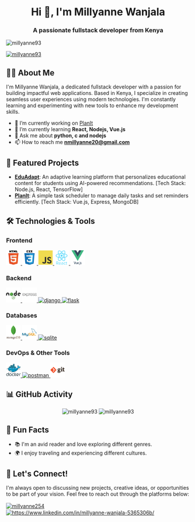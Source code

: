 <h1 align="center">Hi 👋, I'm Millyanne Wanjala</h1>
<h3 align="center">A passionate fullstack developer from Kenya</h3>

<p align="left"> <img src="https://komarev.com/ghpvc/?username=millyanne93&label=Profile%20views&color=0e75b6&style=flat" alt="millyanne93" /> </p>

<p align="left"> <a href="https://github.com/ryo-ma/github-profile-trophy"><img src="https://github-profile-trophy.vercel.app/?username=millyanne93" alt="millyanne93" /></a> </p>

## 👩‍💻 About Me
I'm Millyanne Wanjala, a dedicated fullstack developer with a passion for building impactful web applications. Based in Kenya, I specialize in creating seamless user experiences using modern technologies. I'm constantly learning and experimenting with new tools to enhance my development skills.

- 🔭 I’m currently working on [PlanIt](https://github.com/millyanne93/PlanIt)
- 🌱 I’m currently learning **React, Nodejs, Vue.js**
- 💬 Ask me about **python, c and nodejs**
- 📫 How to reach me **nmillyanne20@gmail.com**

## 🚀 Featured Projects

- **[EduAdapt](https://github.com/millyanne93/EduAdapt)**: An adaptive learning platform that personalizes educational content for students using AI-powered recommendations. [Tech Stack: Node.js, React, TensorFlow]
- **[PlanIt](https://github.com/millyanne93/PlanIt)**: A simple task scheduler to manage daily tasks and set reminders efficiently. [Tech Stack: Vue.js, Express, MongoDB]

## 🛠️ Technologies & Tools

### Frontend
<a href="https://www.w3.org/html/" target="_blank" rel="noreferrer"> <img src="https://raw.githubusercontent.com/devicons/devicon/master/icons/html5/html5-original-wordmark.svg" alt="html5" width="40" height="40"/> </a>
<a href="https://www.w3schools.com/css/" target="_blank" rel="noreferrer"> <img src="https://raw.githubusercontent.com/devicons/devicon/master/icons/css3/css3-original-wordmark.svg" alt="css3" width="40" height="40"/> </a>
<a href="https://developer.mozilla.org/en-US/docs/Web/JavaScript" target="_blank" rel="noreferrer"> <img src="https://raw.githubusercontent.com/devicons/devicon/master/icons/javascript/javascript-original.svg" alt="javascript" width="40" height="40"/> </a>
<a href="https://reactjs.org/" target="_blank" rel="noreferrer"> <img src="https://raw.githubusercontent.com/devicons/devicon/master/icons/react/react-original-wordmark.svg" alt="react" width="40" height="40"/> </a>
<a href="https://vuejs.org/" target="_blank" rel="noreferrer"> <img src="https://raw.githubusercontent.com/devicons/devicon/master/icons/vuejs/vuejs-original-wordmark.svg" alt="vuejs" width="40" height="40"/> </a>

### Backend
<a href="https://nodejs.org" target="_blank" rel="noreferrer"> <img src="https://raw.githubusercontent.com/devicons/devicon/master/icons/nodejs/nodejs-original-wordmark.svg" alt="nodejs" width="40" height="40"/> </a>
<a href="https://expressjs.com" target="_blank" rel="noreferrer"> <img src="https://raw.githubusercontent.com/devicons/devicon/master/icons/express/express-original-wordmark.svg" alt="express" width="40" height="40"/> </a>
<a href="https://www.djangoproject.com/" target="_blank" rel="noreferrer"> <img src="https://cdn.worldvectorlogo.com/logos/django.svg" alt="django" width="40" height="40"/> </a>
<a href="https://flask.palletsprojects.com/" target="_blank" rel="noreferrer"> <img src="https://www.vectorlogo.zone/logos/pocoo_flask/pocoo_flask-icon.svg" alt="flask" width="40" height="40"/> </a>

### Databases
<a href="https://www.mongodb.com/" target="_blank" rel="noreferrer"> <img src="https://raw.githubusercontent.com/devicons/devicon/master/icons/mongodb/mongodb-original-wordmark.svg" alt="mongodb" width="40" height="40"/> </a>
<a href="https://www.mysql.com/" target="_blank" rel="noreferrer"> <img src="https://raw.githubusercontent.com/devicons/devicon/master/icons/mysql/mysql-original-wordmark.svg" alt="mysql" width="40" height="40"/> </a>
<a href="https://www.sqlite.org/" target="_blank" rel="noreferrer"> <img src="https://www.vectorlogo.zone/logos/sqlite/sqlite-icon.svg" alt="sqlite" width="40" height="40"/> </a>

### DevOps & Other Tools
<a href="https://www.docker.com/" target="_blank" rel="noreferrer"> <img src="https://raw.githubusercontent.com/devicons/devicon/master/icons/docker/docker-original-wordmark.svg" alt="docker" width="40" height="40"/> </a>
<a href="https://postman.com" target="_blank" rel="noreferrer"> <img src="https://www.vectorlogo.zone/logos/getpostman/getpostman-icon.svg" alt="postman" width="40" height="40"/> </a>
<a href="https://git-scm.com/" target="_blank" rel="noreferrer"> <img src="https://raw.githubusercontent.com/devicons/devicon/master/icons/git/git-original-wordmark.svg" alt="git" width="40" height="40"/> </a>

## 📊 GitHub Activity
<p align="center">
  <img src="https://github-readme-streak-stats.herokuapp.com/?user=millyanne93&" alt="millyanne93" />
  <img src="https://github-readme-stats.vercel.app/api/top-langs?username=millyanne93&show_icons=true&locale=en&layout=compact" alt="millyanne93" />
</p>

## 🌟 Fun Facts
- 📚 I'm an avid reader and love exploring different genres.
- 🌍 I enjoy traveling and experiencing different cultures.

## 🤝 Let's Connect!
I'm always open to discussing new projects, creative ideas, or opportunities to be part of your vision. Feel free to reach out through the platforms below:

<p align="left">
<a href="https://twitter.com/millyanne254" target="blank"><img align="center" src="https://raw.githubusercontent.com/rahuldkjain/github-profile-readme-generator/master/src/images/icons/Social/twitter.svg" alt="millyanne254" height="30" width="40" /></a>
<a href="https://linkedin.com/in/https://www.linkedin.com/in/millyanne-wanjala-5365306b/" target="blank"><img align="center" src="https://raw.githubusercontent.com/rahuldkjain/github-profile-readme-generator/master/src/images/icons/Social/linked-in-alt.svg" alt="https://www.linkedin.com/in/millyanne-wanjala-5365306b/" height="30" width="40" /></a>
</p>
